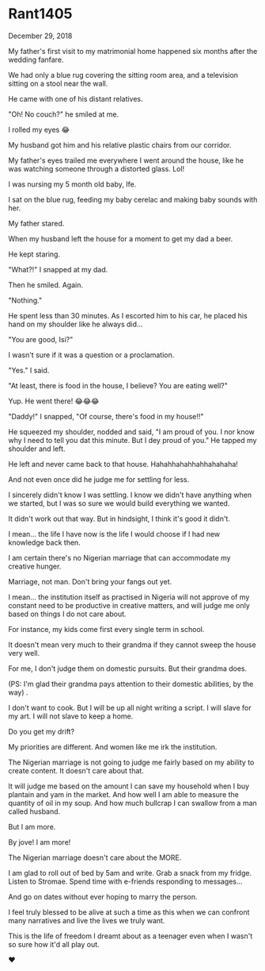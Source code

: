 # Rant1405


December 29, 2018

My father's first visit to my matrimonial home happened six months after the wedding fanfare.

We had only a blue rug covering the sitting room area, and a television sitting on a stool near the wall.

He came with one of his distant relatives.

"Oh! No couch?" he smiled at me.

I rolled my eyes 😂

My husband got him and his relative plastic chairs from our corridor.

My father's eyes trailed me everywhere I went around the house, like he was watching someone through a distorted glass. Lol!

I was nursing my 5 month old baby, Ife.

I sat on the blue rug, feeding my baby cerelac and making baby sounds with her.

My father stared.

When my husband left the house for a moment to get my dad a beer.

He kept staring.

"What?!" I snapped at my dad.

Then he smiled. Again.

"Nothing."

He spent less than 30 minutes. As I escorted him to his car, he placed his hand on my shoulder like he always did...

"You are good, Isi?"

I wasn't sure if it was a question or a proclamation. 

"Yes." I said.

"At least, there is food in the house, I believe? You are eating well?"

Yup. He went there! 😂😂😂

"Daddy!" I snapped, "Of course, there's food in my house!!"

He squeezed my shoulder, nodded and said, "I am proud of you. I nor know why I need to tell you dat this minute. But I dey proud of you." He tapped my shoulder and left.

He left and never came back to that house. Hahahhahahhahhahahaha!

And not even once did he judge me for settling for less.

I sincerely didn't know I was settling. I know we didn't have anything when we started, but I was so sure we would build everything we wanted.

It didn't work out that way. But in hindsight, I think it's good it didn't.

I mean... the life I have now is the life I would choose if I had new knowledge back then.

I am certain there's no Nigerian marriage that can accommodate my creative hunger.

Marriage, not man. Don't bring your fangs out yet.

I mean... the institution itself as practised in Nigeria will not approve of my constant need to be productive in creative matters, and will judge me only based on things I do not care about. 

For instance, my kids come first every single term in school. 

It doesn't mean very much to their grandma if they cannot sweep the house very well.

For me, I don't judge them on domestic pursuits. But their grandma does.

(PS: I'm glad their grandma pays attention to their domestic abilities, by the way)
.

I don't want to cook. But I will be up all night writing a script. I will slave for my art. I will not slave to keep a home.

Do you get my drift?

My priorities are different. And women like me irk the institution. 

The Nigerian marriage is not going to judge me fairly based on my ability to create content. It doesn't care about that. 

It will judge me based on the amount I can save my household when I buy plantain and yam in the market. And how well I am able to measure the quantity of oil in my soup. And how much bullcrap I can swallow from a man called husband.

But I am more.

By jove! I am more!

The Nigerian marriage doesn't care about the MORE.

I am glad to roll out of bed by 5am and write. Grab a snack from my fridge. Listen to Stromae. Spend time with e-friends responding to messages...

And go on dates without ever hoping to marry the person.

I feel truly blessed to be alive at such a time as this when we can confront many narratives and live the lives we truly want.

This is the life of freedom I dreamt about as a teenager even when I wasn't so sure how it'd all play out.

❤